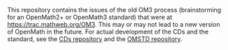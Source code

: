 This repository contains the issues of the old OM3 process (brainstorming for an OpenMath2+ or OpenMath3 standard) that were at https://trac.mathweb.org/OM3. This may or may not lead to a new version of OpenMath in the future. For actual development of the CDs and the standard, see the [CDs repository](https://github.com/OpenMath/CDs) and the [OMSTD repository](https://github.com/OpenMath/OMSTD).
